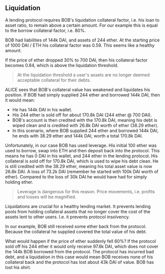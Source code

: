 ## Liquidation  

A lending protocol requires BOB's liquidation collateral factor, i.e. his loan to asset ratio, to remain above a certain amount. For our example this is equal to the borrow collateral factor, i.e. 80%.  

BOB had liabilities of 144k DAI, and assets of 244 ether. At the starting price of 1000 DAI / ETH his collateral factor was 0.59. This seems like a healthy amount. 

If the price of ether dropped 30% to 700 DAI, then his collateral factor becomes 0.84, which is above the liquidation threshold. 

> At the liquidation threshold a user's assets are no longer deemed acceptable collateral for their debts.  

ALICE sees that BOB's collateral value has weakened and liquidates his position. If BOB had simply supplied 244 ether and borrowed 144k DAI, then it would mean:  
- He has 144k DAI in his wallet. 
- His 244 ether is sold off for about 170.8k DAI (244 ether @ 700 DAI). 
- BOB's account is then credited with the 170.8k DAI, meaning his debt is wiped clean and is credited with 26.8k DAI worth of ether (38.29 ether). 
- In this scenario, where BOB supplied 244 ether and borrowed 144k DAI, he ends with 38.29 ether and 144k DAI, worth a total 170.8k DAI.

Unfortunately, in our case BOB has used leverage. His initial 100 ether was used to borrow, swap into ETH and then deposit back into the protocol. This means he has 0 DAI in his wallet, and 244 ether in the lending protocol. His collateral is sold off for 170.8k DAI, which is used to wipe his debt clean. He is still credited with the 38.29 ether, meaning his total asset value is now 26.8k DAI. A loss of 73.2k DAI (remember he started with 100k DAI worth of ether). Compared to the loss of 30k DAI he would have had for simply holding ether.  

> Leverage is dangerous for this reason. Price movements, i.e. profits and losses will be magnified.  

Liquidations are crucial for a healthy lending market. It prevents lending pools from holding collateral assets that no longer cover the cost of the assets lent to other users. I.e. it prevents protocol insolvency.  

In our example, BOB still received some ether back from the protocol. Because the collateral he supplied covered the total value of his debt.  

What would happen if the price of ether suddenly fell 60%? If the protocol sold off his 244 ether it would only receive 97.6k DAI, which does not cover the 144k BOB borrowed from the protocol. The protocol has incurred bad debt, and a liquidation in this case would mean BOB receives none of his collateral back and the protocol has lost about 43k DAI of value. BOB has lost his shirt.
